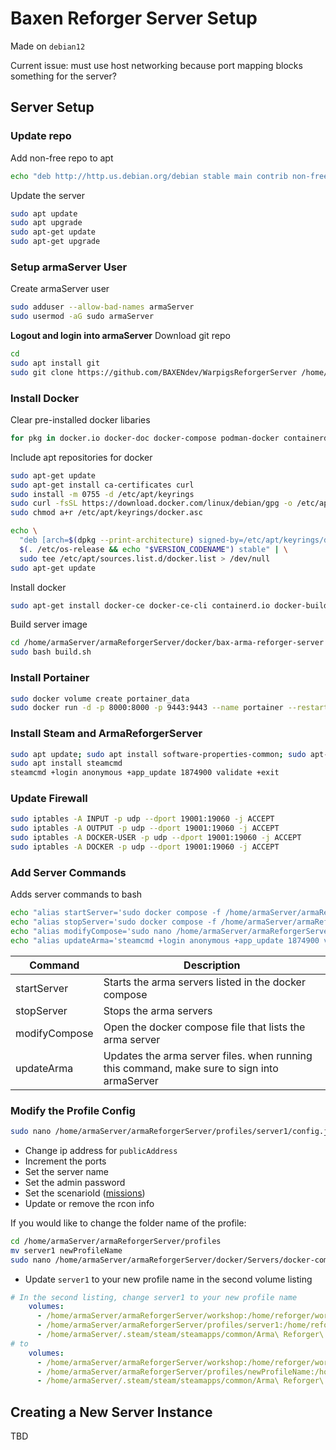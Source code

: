 # Baxen Reforger Server Setup

Made on `debian12`

Current issue: must use host networking because port mapping blocks something for the server?

## Server Setup

### Update repo
Add non-free repo to apt
```sh
echo "deb http://http.us.debian.org/debian stable main contrib non-free" | sudo tee -a /etc/apt/sources.list
```

Update the server
```sh
sudo apt update
sudo apt upgrade
sudo apt-get update
sudo apt-get upgrade
```

### Setup armaServer User
Create armaServer user
```sh
sudo adduser --allow-bad-names armaServer
sudo usermod -aG sudo armaServer
```

**Logout and login into armaServer**
Download git repo
```sh
cd
sudo apt install git
sudo git clone https://github.com/BAXENdev/WarpigsReforgerServer /home/armaServer/armaReforgerServer
```

### Install Docker
Clear pre-installed docker libaries
```sh
for pkg in docker.io docker-doc docker-compose podman-docker containerd runc; do sudo apt-get remove $pkg; done
```
Include apt repositories for docker
```sh
sudo apt-get update
sudo apt-get install ca-certificates curl
sudo install -m 0755 -d /etc/apt/keyrings
sudo curl -fsSL https://download.docker.com/linux/debian/gpg -o /etc/apt/keyrings/docker.asc
sudo chmod a+r /etc/apt/keyrings/docker.asc

echo \
  "deb [arch=$(dpkg --print-architecture) signed-by=/etc/apt/keyrings/docker.asc] https://download.docker.com/linux/debian \
  $(. /etc/os-release && echo "$VERSION_CODENAME") stable" | \
  sudo tee /etc/apt/sources.list.d/docker.list > /dev/null
sudo apt-get update
```

Install docker
```sh
sudo apt-get install docker-ce docker-ce-cli containerd.io docker-buildx-plugin docker-compose-plugin
```

Build server image
```sh
cd /home/armaServer/armaReforgerServer/docker/bax-arma-reforger-server
sudo bash build.sh
```

### Install Portainer
```sh
sudo docker volume create portainer_data
sudo docker run -d -p 8000:8000 -p 9443:9443 --name portainer --restart=always -v /var/run/docker.sock:/var/run/docker.sock -v portainer_data:/data portainer/portainer-ce:2.21.5
```

### Install Steam and ArmaReforgerServer
```sh
sudo apt update; sudo apt install software-properties-common; sudo apt-add-repository non-free; sudo dpkg --add-architecture i386; sudo apt update
sudo apt install steamcmd
steamcmd +login anonymous +app_update 1874900 validate +exit
```

### Update Firewall
```sh
sudo iptables -A INPUT -p udp --dport 19001:19060 -j ACCEPT 
sudo iptables -A OUTPUT -p udp --dport 19001:19060 -j ACCEPT 
sudo iptables -A DOCKER-USER -p udp --dport 19001:19060 -j ACCEPT 
sudo iptables -A DOCKER -p udp --dport 19001:19060 -j ACCEPT 
```

### Add Server Commands
Adds server commands to bash
```sh
echo "alias startServer='sudo docker compose -f /home/armaServer/armaReforgerServer/docker/Servers/docker-compose.yaml up -d'" | sudo tee -a /etc/bash.bashrc;
echo "alias stopServer='sudo docker compose -f /home/armaServer/armaReforgerServer/docker/Servers/docker-compose.yaml down'" | sudo tee -a /etc/bash.bashrc;
echo "alias modifyCompose='sudo nano /home/armaServer/armaReforgerServer/docker/Servers/docker-compose.yaml'" | sudo tee -a /etc/bash.bashrc
echo "alias updateArma='steamcmd +login anonymous +app_update 1874900 validate +exit'" | sudo tee -a /etc/bash.bashrc
```

| Command | Description |
|-|-|
| startServer | Starts the arma servers listed in the docker compose |
| stopServer | Stops the arma servers |
| modifyCompose | Open the docker compose file that lists the arma server |
| updateArma | Updates the arma server files. when running this command, make sure to sign into armaServer |

### Modify the Profile Config
```sh
sudo nano /home/armaServer/armaReforgerServer/profiles/server1/config.json
```
* Change ip address for `publicAddress`
* Increment the ports
* Set the server name
* Set the admin password
* Set the scenarioId ([missions](https://community.bistudio.com/wiki?title=Arma_Reforger:Server_Config#scenarioId))
* Update or remove the rcon info

If you would like to change the folder name of the profile:
```sh
cd /home/armaServer/armaReforgerServer/profiles
mv server1 newProfileName
sudo nano /home/armaServer/armaReforgerServer/docker/Servers/docker-compose.yaml
```
* Update `server1` to your new profile name in the second volume listing
```yaml
# In the second listing, change server1 to your new profile name
    volumes:
      - /home/armaServer/armaReforgerServer/workshop:/home/reforger/workshop
      - /home/armaServer/armaReforgerServer/profiles/server1:/home/reforger/profile
      - /home/armaServer/.steam/steam/steamapps/common/Arma\ Reforger\ Server:/home/reforger/gameFiles
# to 
    volumes:
      - /home/armaServer/armaReforgerServer/workshop:/home/reforger/workshop
      - /home/armaServer/armaReforgerServer/profiles/newProfileName:/home/reforger/profile
      - /home/armaServer/.steam/steam/steamapps/common/Arma\ Reforger\ Server:/home/reforger/gameFiles
```

## Creating a New Server Instance

TBD